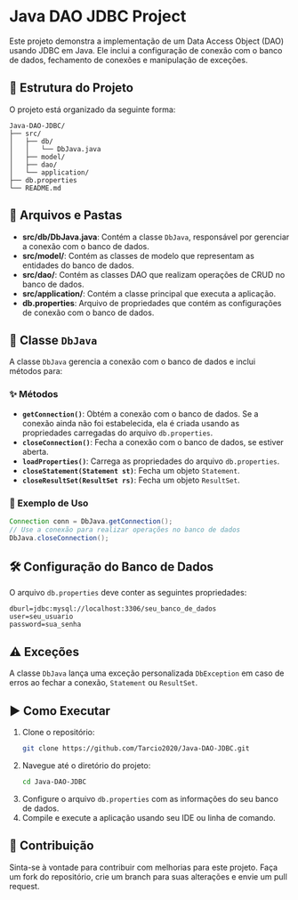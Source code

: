 # Java DAO JDBC Project

Este projeto demonstra a implementação de um Data Access Object (DAO) usando JDBC em Java. Ele inclui a configuração de conexão com o banco de dados, fechamento de conexões e manipulação de exceções.

## 📁 Estrutura do Projeto

O projeto está organizado da seguinte forma:

```
Java-DAO-JDBC/
├── src/
│   ├── db/
│   │   └── DbJava.java
│   ├── model/
│   ├── dao/
│   └── application/
├── db.properties
└── README.md
```

## 📂 Arquivos e Pastas

- **src/db/DbJava.java**: Contém a classe `DbJava`, responsável por gerenciar a conexão com o banco de dados.
- **src/model/**: Contém as classes de modelo que representam as entidades do banco de dados.
- **src/dao/**: Contém as classes DAO que realizam operações de CRUD no banco de dados.
- **src/application/**: Contém a classe principal que executa a aplicação.
- **db.properties**: Arquivo de propriedades que contém as configurações de conexão com o banco de dados.

## 🔧 Classe `DbJava`

A classe `DbJava` gerencia a conexão com o banco de dados e inclui métodos para:

### ✨ Métodos

- **`getConnection()`**: Obtém a conexão com o banco de dados. Se a conexão ainda não foi estabelecida, ela é criada usando as propriedades carregadas do arquivo `db.properties`.
- **`closeConnection()`**: Fecha a conexão com o banco de dados, se estiver aberta.
- **`loadProperties()`**: Carrega as propriedades do arquivo `db.properties`.
- **`closeStatement(Statement st)`**: Fecha um objeto `Statement`.
- **`closeResultSet(ResultSet rs)`**: Fecha um objeto `ResultSet`.

### 📌 Exemplo de Uso

```java
Connection conn = DbJava.getConnection();
// Use a conexão para realizar operações no banco de dados
DbJava.closeConnection();
```

## 🛠 Configuração do Banco de Dados

O arquivo `db.properties` deve conter as seguintes propriedades:

```
dburl=jdbc:mysql://localhost:3306/seu_banco_de_dados
user=seu_usuario
password=sua_senha
```

## ⚠️ Exceções

A classe `DbJava` lança uma exceção personalizada `DbException` em caso de erros ao fechar a conexão, `Statement` ou `ResultSet`.

## ▶️ Como Executar

1. Clone o repositório:
   ```sh
   git clone https://github.com/Tarcio2020/Java-DAO-JDBC.git
   ```
2. Navegue até o diretório do projeto:
   ```sh
   cd Java-DAO-JDBC
   ```
3. Configure o arquivo `db.properties` com as informações do seu banco de dados.
4. Compile e execute a aplicação usando seu IDE ou linha de comando.

## 🤝 Contribuição

Sinta-se à vontade para contribuir com melhorias para este projeto. Faça um fork do repositório, crie um branch para suas alterações e envie um pull request.


